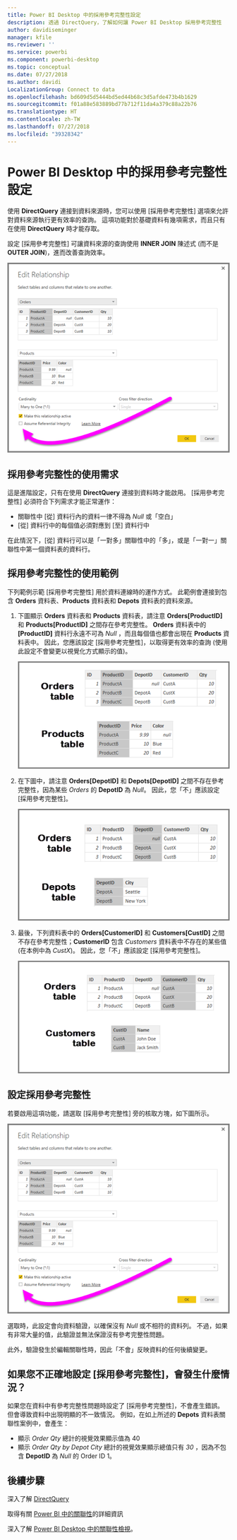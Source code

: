 ```yaml
---
title: Power BI Desktop 中的採用參考完整性設定
description: 透過 DirectQuery，了解如何讓 Power BI Desktop 採用參考完整性
author: davidiseminger
manager: kfile
ms.reviewer: ''
ms.service: powerbi
ms.component: powerbi-desktop
ms.topic: conceptual
ms.date: 07/27/2018
ms.author: davidi
LocalizationGroup: Connect to data
ms.openlocfilehash: bd609d5d5444bd5ed44b68c3d5afde473b4b1629
ms.sourcegitcommit: f01a88e583889bd77b712f11da4a379c88a22b76
ms.translationtype: HT
ms.contentlocale: zh-TW
ms.lasthandoff: 07/27/2018
ms.locfileid: "39328342"
---
```

# <a name="assume-referential-integrity-settings-in-power-bi-desktop"></a>Power BI Desktop 中的採用參考完整性設定
使用 **DirectQuery** 連接到資料來源時，您可以使用 [採用參考完整性] 選項來允許對資料來源執行更有效率的查詢。 這項功能對於基礎資料有幾項需求，而且只有在使用 **DirectQuery** 時才能存取。

設定 [採用參考完整性] 可讓資料來源的查詢使用 **INNER JOIN** 陳述式 (而不是 **OUTER JOIN**)，進而改善查詢效率。

![](media/desktop-assume-referential-integrity/assume-referential-integrity_1.png)

## <a name="requirements-for-using-assume-referential-integrity"></a>採用參考完整性的使用需求
這是進階設定，只有在使用 **DirectQuery** 連接到資料時才能啟用。 [採用參考完整性] 必須符合下列需求才能正常運作：

* 關聯性中 [從] 資料行內的資料一律不得為 *Null* 或「空白」
* [從] 資料行中的每個值必須對應到 [至] 資料行中

在此情況下，[從] 資料行可以是「一對多」關聯性中的「多」，或是「一對一」關聯性中第一個資料表的資料行。

## <a name="example-of-using-assume-referential-integrity"></a>採用參考完整性的使用範例
下列範例示範 [採用參考完整性] 用於資料連線時的運作方式。 此範例會連接到包含 **Orders** 資料表、**Products** 資料表和 **Depots** 資料表的資料來源。

1. 下圖顯示 **Orders** 資料表和 **Products** 資料表，請注意 **Orders[ProductID]** 和 **Products[ProductID]** 之間存在參考完整性。 **Orders** 資料表中的 **[ProductID]** 資料行永遠不可為 *Null* ，而且每個值也都會出現在 **Products** 資料表中。 因此，您應該設定 [採用參考完整性]，以取得更有效率的查詢 (使用此設定不會變更以視覺化方式顯示的值)。
   
   ![](media/desktop-assume-referential-integrity/assume-referential-integrity_2.png)
2. 在下圖中，請注意 **Orders[DepotID]** 和 **Depots[DepotID]** 之間不存在參考完整性，因為某些 *Orders* 的 **DepotID** 為 *Null*。 因此，您「不」應該設定 [採用參考完整性]。
   
   ![](media/desktop-assume-referential-integrity/assume-referential-integrity_3.png)
3. 最後，下列資料表中的 **Orders[CustomerID]** 和 **Customers[CustID]** 之間不存在參考完整性；**CustomerID** 包含 *Customers* 資料表中不存在的某些值 (在本例中為 *CustX*)。 因此，您「不」應該設定 [採用參考完整性]。
   
   ![](media/desktop-assume-referential-integrity/assume-referential-integrity_4.png)

## <a name="setting-assume-referential-integrity"></a>設定採用參考完整性
若要啟用這項功能，請選取 [採用參考完整性] 旁的核取方塊，如下圖所示。

![](media/desktop-assume-referential-integrity/assume-referential-integrity_1.png)

選取時，此設定會向資料驗證，以確保沒有 *Null* 或不相符的資料列。 不過，如果有非常大量的值，此驗證並無法保證沒有參考完整性問題。

此外，驗證發生於編輯關聯性時，因此「不會」反映資料的任何後續變更。

## <a name="what-happens-if-you-incorrectly-set-assume-referential-integrity"></a>如果您不正確地設定 [採用參考完整性]，會發生什麼情況？
如果您在資料中有參考完整性問題時設定了 [採用參考完整性]，不會產生錯誤。 但會導致資料中出現明顯的不一致情況。 例如，在如上所述的 **Depots** 資料表關聯性案例中，會產生：

* 顯示 *Order Qty* 總計的視覺效果顯示值為 40
* 顯示 *Order Qty by Depot City* 總計的視覺效果顯示總值只有 *30* ，因為不包含 **DepotID** 為 *Null* 的 Order ID 1。

## <a name="next-steps"></a>後續步驟
深入了解 [DirectQuery](desktop-use-directquery.md)

取得有關 [Power BI 中的關聯性](desktop-create-and-manage-relationships.md)的詳細資訊

深入了解 [Power BI Desktop 中的關聯性檢視](desktop-relationship-view.md)。

